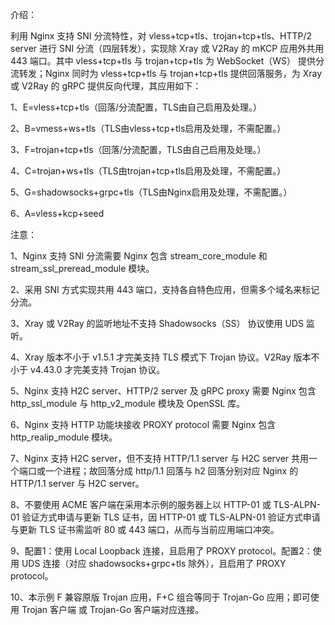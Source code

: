 介绍：

利用 Nginx 支持 SNI 分流特性，对 vless+tcp+tls、trojan+tcp+tls、HTTP/2 server 进行 SNI 分流（四层转发），实现除 Xray 或 V2Ray 的 mKCP 应用外共用 443 端口。其中 vless+tcp+tls 与 trojan+tcp+tls 为 WebSocket（WS） 提供分流转发；Nginx 同时为 vless+tcp+tls 与 trojan+tcp+tls 提供回落服务，为 Xray 或 V2Ray 的 gRPC 提供反向代理，其应用如下：

1、E=vless+tcp+tls（回落/分流配置，TLS由自己启用及处理。）

2、B=vmess+ws+tls（TLS由vless+tcp+tls启用及处理，不需配置。）

3、F=trojan+tcp+tls（回落/分流配置，TLS由自己启用及处理。）

4、C=trojan+ws+tls（TLS由trojan+tcp+tls启用及处理，不需配置。）

5、G=shadowsocks+grpc+tls（TLS由Nginx启用及处理，不需配置。）

6、A=vless+kcp+seed

注意：

1、Nginx 支持 SNI 分流需要 Nginx 包含 stream_core_module 和 stream_ssl_preread_module 模块。

2、采用 SNI 方式实现共用 443 端口，支持各自特色应用，但需多个域名来标记分流。

3、Xray 或 V2Ray 的监听地址不支持 Shadowsocks（SS） 协议使用 UDS 监听。

4、Xray 版本不小于 v1.5.1 才完美支持 TLS 模式下 Trojan 协议。V2Ray 版本不小于 v4.43.0 才完美支持 Trojan 协议。

5、Nginx 支持 H2C server、HTTP/2 server 及 gRPC proxy 需要 Nginx 包含 http_ssl_module 与 http_v2_module 模块及 OpenSSL 库。

6、Nginx 支持 HTTP 功能块接收 PROXY protocol 需要 Nginx 包含 http_realip_module 模块。

7、Nginx 支持 H2C server，但不支持 HTTP/1.1 server 与 H2C server 共用一个端口或一个进程；故回落分成 http/1.1 回落与 h2 回落分别对应 Nginx 的 HTTP/1.1 server 与 H2C server。

8、不要使用 ACME 客户端在采用本示例的服务器上以 HTTP-01 或 TLS-ALPN-01 验证方式申请与更新 TLS 证书，因 HTTP-01 或 TLS-ALPN-01 验证方式申请与更新 TLS 证书需监听 80 或 443 端口，从而与当前应用端口冲突。

9、配置1：使用 Local Loopback 连接，且启用了 PROXY protocol。配置2：使用 UDS 连接（对应 shadowsocks+grpc+tls 除外），且启用了 PROXY protocol。

10、本示例 F 兼容原版 Trojan 应用，F+C 组合等同于 Trojan-Go 应用；即可使用 Trojan 客户端 或 Trojan-Go 客户端对应连接。
